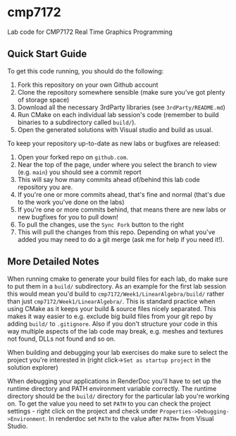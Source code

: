 # cmp7172
Lab code for CMP7172 Real Time Graphics Programming

## Quick Start Guide

To get this code running, you should do the following:
1. Fork this repository on your own Github account
2. Clone the repository somewhere sensible (make sure you've got plenty of storage space)
3. Download all the necessary 3rdParty libraries (see `3rdParty/README.md`)
4. Run CMake on each individual lab session's code (remember to build binaries to a subdirectory called `build/`).
5. Open the generated solutions with Visual studio and build as usual.

To keep your repository up-to-date as new labs or bugfixes are released:
1. Open your forked repo on `github.com`.
2. Near the top of the page, under where you select the branch to view (e.g. `main`) you should see a commit report
3. This will say how many commits ahead of/behind this lab code repository you are.
4. If you're one or more commits ahead, that's fine and normal (that's due to the work you've done on the labs)
5. If you're one or more commits behind, that means there are new labs or new bugfixes for you to pull down!
6. To pull the changes, use the `Sync Fork` button to the right
7. This will pull the changes from this repo. Depending on what you've added you may need to do a git merge (ask me for help if you need it!).

## More Detailed Notes

When running cmake to generate your build files for each lab, do make sure to put them in a `build/` subdirectory.
As an example for the first lab session this would mean you'd build to `cmp7172/Week1/LinearAlgebra/build/` rather than just `cmp7172/Week1/LinearAlgebra/`.
This is standard practice when using CMake as it keeps your build & source files nicely separated.
This makes it way easier to e.g. exclude big build files from your git repo by adding `build/` to `.gitignore`.
Also if you don't structure your code in this way multiple aspects of the lab code may break, e.g. meshes and textures not found, DLLs not found and so on.

When building and debugging your lab exercises do make sure to select the project you're interested in (right click->`Set as startup project` in the solution explorer)

When debugging your applications in RenderDoc you'll have to set up the runtime directory and PATH environment variable correctly.
The runtime directory should be the `build/` directory for the particular lab you're working on.
To get the value you need to set `PATH` to you can check the project settings - right click on the project and check under `Properties->Debugging->Environment`. In renderdoc set `PATH` to the value after `PATH=` from Visual Studio.
